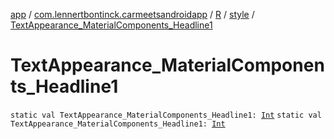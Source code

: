 [app](../../../index.md) / [com.lennertbontinck.carmeetsandroidapp](../../index.md) / [R](../index.md) / [style](index.md) / [TextAppearance_MaterialComponents_Headline1](./-text-appearance_-material-components_-headline1.md)

# TextAppearance_MaterialComponents_Headline1

`static val TextAppearance_MaterialComponents_Headline1: `[`Int`](https://kotlinlang.org/api/latest/jvm/stdlib/kotlin/-int/index.html)
`static val TextAppearance_MaterialComponents_Headline1: `[`Int`](https://kotlinlang.org/api/latest/jvm/stdlib/kotlin/-int/index.html)